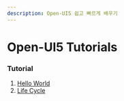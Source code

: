 ```yaml
---
description: Open-UI5 쉽고 빠르게 배우기
---
```


# Open-UI5 Tutorials

### Tutorial

1. [Hello World](tutorial-01.-hello-world.md)
2. [Life Cycle](tutorial-02.-life-cycle.md)

